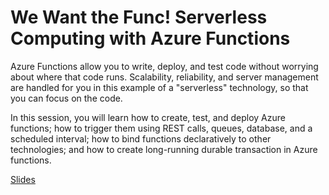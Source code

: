 # We Want the Func! Serverless Computing with Azure Functions

Azure Functions allow you to write, deploy, and test code without worrying about where that code runs. Scalability, reliability, and server management are handled for you in this example of a "serverless" technology, so that you can focus on the code.

In this session, you will learn how to create, test, and deploy Azure functions; how to trigger them using REST calls, queues, database, and a scheduled interval; how to bind functions declaratively to other technologies; and how to create long-running durable transaction in Azure functions.

[Slides](https://1drv.ms/p/s!AsEkrMBA7Ehw1a9vUuxUWGscnU8u9g?e=23sTN7)
